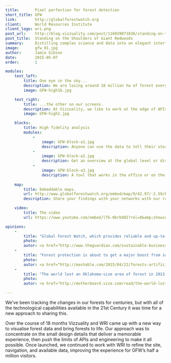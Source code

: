 ```yaml
---
title:       Pixel perfection for forest detection
short_title: GFW
link:        http://globalforestwatch.org
client:      World Resources Institute
client_logo: wri.png
post_url:    http://blog.vizzuality.com/post/116039071836/standing-on-the-shoulders-of-giant-redwoods
post_title:  Standing on the Shoulders of Giant Redwoods
summary:     Distilling complex science and data into an elegant interface for anyone to track changes to the world’s forests.
image:       gfw_01.jpg
author:      Jamie Gibson
date:        2015-05-07
order:       1

modules:
    text_left:
        title: One eye in the sky...
        description: We are losing around 18 million ha of forest every year, according to the latest estimates. With enhanced satellite capabilities and analysis of earth observations, we can monitor changes to our planet more easily than ever before
        image: GFW-high1b.jpg

    text_right:
        title: ...the other on our screens.
        description: At Vizzuality, we like to work at the edge of APIs and push the boundaries of visualisation technology. We integrated a host of different front end techniques together to create a fast, beautiful and easy-to-use map tool. 
        image: GFW-high2.jpg

    blocks:
        title: High fidelity analysis
        modules:
            -
                image: GFW-block-a1.jpg
                description: Anyone can use the data to tell their story about forest change and share it with the world. 
            -
                image: GFW-block-a2.jpg
                description: Get an overview at the global level or dive into the details for one country with our local and global modes
            -
                image: GFW-block-a3.jpg
                description: A tool that works in the office or on the go; with the mobile version, you can tell your story no matter where you are. 
    
    map:
        title: Embeddable maps.
        url: http://www.globalforestwatch.org/embed/map/9/42.97/-2.59/ESP-16/terrain/loss,forestgain/612,591?begin=2001-01-01&end=2014-12-31&threshold=30
        description: Share your findings with your networks with our range of embed options.

    video:
        title: The video
        url: https://www.youtube.com/embed/lTG-0brb98I?rel=0&amp;showinfo=0

opinions:
    -
        title: "Global Forest Watch, which provides reliable and up-to-date data on forests worldwide, along with the ability to track changes to forest cover over time."
        photo:
        autor: <a href="http://www.theguardian.com/sustainable-business/2015/mar/10/google-earth-engine-maps-forest-watch-deforestation-environment"> Marc Gunther, The Guardian </a>
    -
        title: "Forest protection is about to get a major boost from satellites and AI."
        photo: 
        autor: <a href="http://mashable.com/2015/04/22/forests-artificial-intelligence/"> Andrew Freedman, Mashable </a>
    -
        title: "The world lost an Oklahoma-size area of forest in 2013, satellite data show."
        photo:
        autor: <a href="http://motherboard.vice.com/read/the-world-lost-an-oklahoma-sized-amount-of-forest-in-2013-satellite-data-shows">  Brian Merchant, Motherboard </a>

---
```


We’ve been tracking the changes in our forests for centuries, but with all of the technological capabilities available in the 21st Century it was time for a new approach to sharing this. 

Over the course of 18 months Vizzuality and WRI came up with a new way to visualise forest data and bring forests to life. Our approach was to concentrate on the small design details that deliver a memorable experience, then push the limits of APIs and engineering to make it all possible. Once launched, we continued to work with WRI to refine the site, navigation, and available data, improving the experience for GFW’s half a million visitors. 
